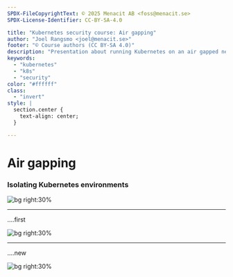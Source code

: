 ```yaml
---
SPDX-FileCopyrightText: © 2025 Menacit AB <foss@menacit.se>
SPDX-License-Identifier: CC-BY-SA-4.0

title: "Kubernetes security course: Air gapping"
author: "Joel Rangsmo <joel@menacit.se>"
footer: "© Course authors (CC BY-SA 4.0)"
description: "Presentation about running Kubernetes on an air gapped network"
keywords:
  - "kubernetes"
  - "k8s"
  - "security"
color: "#ffffff"
class:
  - "invert"
style: |
  section.center {
    text-align: center;
  }

---
```

<!-- _footer: "%ATTRIBUTION_PREFIX% David Revoy (CC BY 3.0)" -->
# Air gapping
### Isolating Kubernetes environments

![bg right:30%](images/airship.jpg)

<!--
-->

---
<!-- _footer: "%ATTRIBUTION_PREFIX% David Revoy (CC BY 3.0)" -->
....first

![bg right:30%](images/airship.jpg)

<!--
-->

---
<!-- _footer: "%ATTRIBUTION_PREFIX% " -->
....new

![bg right:30%](images/.jpg)

<!--
-->
